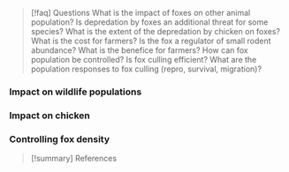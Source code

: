 > [!faq] Questions
> What is the impact of foxes on other animal population? Is depredation by foxes an additional threat for some species? 
> What is the extent of the depredation by chicken on foxes? What is the cost for farmers?
> Is the fox a regulator of small rodent abundance? What is the benefice for farmers?
> How can fox population be controlled? Is fox culling efficient? What are the population responses to fox culling (repro, survival, migration)?


### Impact on wildlife populations


### Impact on chicken


### Controlling fox density

> [!summary] References
> 
